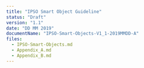 ```yaml
---
title: "IPSO Smart Object Guideline"
status: "Draft"
version: "1.1"
date: "DD MM 2019"
documentName: "IPSO-Smart-Objects-V1_1-2019MMDD-A"
files:
  - IPSO-Smart-Objects.md
  - Appendix_A.md
  - Appendix_B.md
---
```

